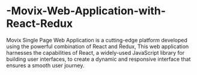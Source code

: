 # -Movix-Web-Application-with-React-Redux
 Movix Single Page Web Application is a cutting-edge platform developed using the powerful combination of React and Redux, This web application harnesses the capabilities of React, a widely-used JavaScript library for building user interfaces, to create a dynamic and responsive interface that ensures a smooth user journey.
